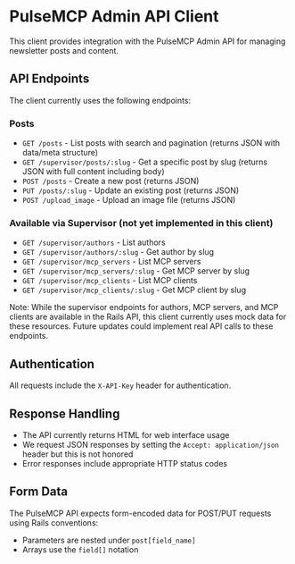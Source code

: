 # PulseMCP Admin API Client

This client provides integration with the PulseMCP Admin API for managing newsletter posts and content.

## API Endpoints

The client currently uses the following endpoints:

### Posts

- `GET /posts` - List posts with search and pagination (returns JSON with data/meta structure)
- `GET /supervisor/posts/:slug` - Get a specific post by slug (returns JSON with full content including body)
- `POST /posts` - Create a new post (returns JSON)
- `PUT /posts/:slug` - Update an existing post (returns JSON)
- `POST /upload_image` - Upload an image file (returns JSON)

### Available via Supervisor (not yet implemented in this client)

- `GET /supervisor/authors` - List authors
- `GET /supervisor/authors/:slug` - Get author by slug
- `GET /supervisor/mcp_servers` - List MCP servers
- `GET /supervisor/mcp_servers/:slug` - Get MCP server by slug
- `GET /supervisor/mcp_clients` - List MCP clients
- `GET /supervisor/mcp_clients/:slug` - Get MCP client by slug

Note: While the supervisor endpoints for authors, MCP servers, and MCP clients are available in the Rails API, this client currently uses mock data for these resources. Future updates could implement real API calls to these endpoints.

## Authentication

All requests include the `X-API-Key` header for authentication.

## Response Handling

- The API currently returns HTML for web interface usage
- We request JSON responses by setting the `Accept: application/json` header but this is not honored
- Error responses include appropriate HTTP status codes

## Form Data

The PulseMCP API expects form-encoded data for POST/PUT requests using Rails conventions:

- Parameters are nested under `post[field_name]`
- Arrays use the `field[]` notation
